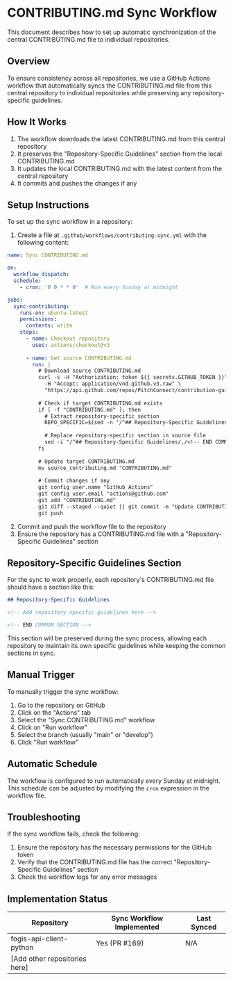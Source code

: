 # CONTRIBUTING.md Sync Workflow

This document describes how to set up automatic synchronization of the central CONTRIBUTING.md file to individual repositories.

## Overview

To ensure consistency across all repositories, we use a GitHub Actions workflow that automatically syncs the CONTRIBUTING.md file from this central repository to individual repositories while preserving any repository-specific guidelines.

## How It Works

1. The workflow downloads the latest CONTRIBUTING.md from this central repository
2. It preserves the "Repository-Specific Guidelines" section from the local CONTRIBUTING.md
3. It updates the local CONTRIBUTING.md with the latest content from the central repository
4. It commits and pushes the changes if any

## Setup Instructions

To set up the sync workflow in a repository:

1. Create a file at `.github/workflows/contributing-sync.yml` with the following content:

```yaml
name: Sync CONTRIBUTING.md

on:
  workflow_dispatch:
  schedule:
    - cron: '0 0 * * 0'  # Run every Sunday at midnight

jobs:
  sync-contributing:
    runs-on: ubuntu-latest
    permissions:
      contents: write
    steps:
      - name: Checkout repository
        uses: actions/checkout@v3
        
      - name: Get source CONTRIBUTING.md
        run: |
          # Download source CONTRIBUTING.md
          curl -s -H "Authorization: token ${{ secrets.GITHUB_TOKEN }}" \
            -H "Accept: application/vnd.github.v3.raw" \
            "https://api.github.com/repos/PitchConnect/contribution-guidelines/contents/CONTRIBUTING.md" > source_contributing.md
          
          # Check if target CONTRIBUTING.md exists
          if [ -f "CONTRIBUTING.md" ]; then
            # Extract repository-specific section
            REPO_SPECIFIC=$(sed -n "/^## Repository-Specific Guidelines/,/<!-- END COMMON SECTION -->/p" "CONTRIBUTING.md" || echo "## Repository-Specific Guidelines\n\n<!-- Add repository-specific guidelines here -->\n\n<!-- END COMMON SECTION -->")
            
            # Replace repository-specific section in source file
            sed -i "/^## Repository-Specific Guidelines/,/<!-- END COMMON SECTION -->/c\\$REPO_SPECIFIC" source_contributing.md
          fi
          
          # Update target CONTRIBUTING.md
          mv source_contributing.md "CONTRIBUTING.md"
          
          # Commit changes if any
          git config user.name "GitHub Actions"
          git config user.email "actions@github.com"
          git add "CONTRIBUTING.md"
          git diff --staged --quiet || git commit -m "Update CONTRIBUTING.md from contribution-guidelines"
          git push
```

2. Commit and push the workflow file to the repository
3. Ensure the repository has a CONTRIBUTING.md file with a "Repository-Specific Guidelines" section

## Repository-Specific Guidelines Section

For the sync to work properly, each repository's CONTRIBUTING.md file should have a section like this:

```markdown
## Repository-Specific Guidelines

<!-- Add repository-specific guidelines here -->

<!-- END COMMON SECTION -->
```

This section will be preserved during the sync process, allowing each repository to maintain its own specific guidelines while keeping the common sections in sync.

## Manual Trigger

To manually trigger the sync workflow:

1. Go to the repository on GitHub
2. Click on the "Actions" tab
3. Select the "Sync CONTRIBUTING.md" workflow
4. Click on "Run workflow"
5. Select the branch (usually "main" or "develop")
6. Click "Run workflow"

## Automatic Schedule

The workflow is configured to run automatically every Sunday at midnight. This schedule can be adjusted by modifying the `cron` expression in the workflow file.

## Troubleshooting

If the sync workflow fails, check the following:

1. Ensure the repository has the necessary permissions for the GitHub token
2. Verify that the CONTRIBUTING.md file has the correct "Repository-Specific Guidelines" section
3. Check the workflow logs for any error messages

## Implementation Status

| Repository | Sync Workflow Implemented | Last Synced |
|------------|---------------------------|------------|
| fogis-api-client-python | Yes (PR #169) | N/A |
| [Add other repositories here] | | |
